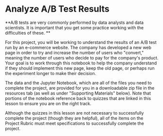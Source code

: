 # Analyze A/B Test Results

**A/B tests are very commonly performed by data analysts and data scientists. It is important that you get some practice working with the difficulties of these. ** 

For this project, you will be working to understand the results of an A/B test run by an e-commerce website. The company has developed a new web page in order to try and increase the number of users who "convert," meaning the number of users who decide to pay for the company's product. Your goal is to work through this notebook to help the company understand if they should implement this new page, keep the old page, or perhaps run the experiment longer to make their decision.


The data and the Jupyter Notebook, which are all of the files you need to complete the project, are provided for you in a downloadable zip file in the resources tab (as well as under "Supporting Materials" below). Note that portions of the notebook reference back to quizzes that are linked in this lesson to ensure you are on the right track.


Although the quizzes in this lesson are not necessary to successfully complete the project (though they are helpful), all of the items on the Project Rubric must meet specifications to successfully complete the project.
